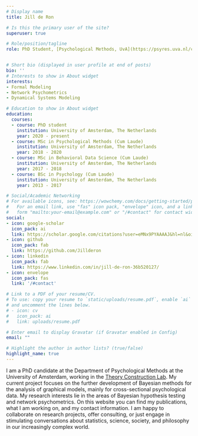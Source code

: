 ```yaml
---
# Display name
title: Jill de Ron

# Is this the primary user of the site?
superuser: true

# Role/position/tagline
role: PhD Student, [Psychological Methods, UvA](https://psyres.uva.nl/content/research-groups/programme-group-psychological-methods/programme-group-psychological-methods.html)


# Short bio (displayed in user profile at end of posts)
bio: ''
# Interests to show in About widget
interests:
- Formal Modeling
- Network Psychometrics
- Dynamical Systems Modeling

# Education to show in About widget
education:
  courses:
  - course: PhD student
    institution: University of Amsterdam, The Netherlands
    year: 2020 - present
  - course: MSc in Psychological Methods (Cum Laude) 
    institution: University of Amsterdam, The Netherlands
    year: 2018 - 2020
  - course: MSc in Behavioral Data Science (Cum Laude)
    institution: University of Amsterdam, The Netherlands
    year: 2017 - 2018
  - course: BSc in Psychology (Cum Laude) 
    institution: University of Amsterdam, The Netherlands
    year: 2013 - 2017

# Social/Academic Networking
# For available icons, see: https://wowchemy.com/docs/getting-started/page-builder/#icons
#   For an email link, use "fas" icon pack, "envelope" icon, and a link in the
#   form "mailto:your-email@example.com" or "/#contact" for contact widget.
social:
- icon: google-scholar
  icon_pack: ai
  link: https://scholar.google.com/citations?user=eMNx9PYAAAAJ&hl=nl&oi=ao
- icon: github
  icon_pack: fab
  link: https://github.com/Jillderon
- icon: linkedin
  icon_pack: fab
  link: https://www.linkedin.com/in/jill-de-ron-36b520127/
- icon: envelope
  icon_pack: fas
  link: '/#contact'

# Link to a PDF of your resume/CV.
# To use: copy your resume to `static/uploads/resume.pdf`, enable `ai` icons in `params.toml`, 
# and uncomment the lines below.
# - icon: cv
#   icon_pack: ai
#   link: uploads/resume.pdf

# Enter email to display Gravatar (if Gravatar enabled in Config)
email: ""

# Highlight the author in author lists? (true/false)
highlight_name: true
---
```


I am a PhD candidate at the Department of Psychological Methods at the University of Amsterdam, working in the [Theory Construction Lab](https://bayesiangraphicalmodeling.com/). My current project focuses on the further development of Bayesian methods for the analysis of graphical models, mainly for cross-sectional psychological data. My research interests lie in the areas of Bayesian hypothesis testing and network psychometrics. On this website you can find my publications, what I am working on, and my contact information. I am happy to collaborate on research projects, offer consulting, or just engage in stimulating conversations about statistics, science, society, and philosophy in our increasingly complex world.
